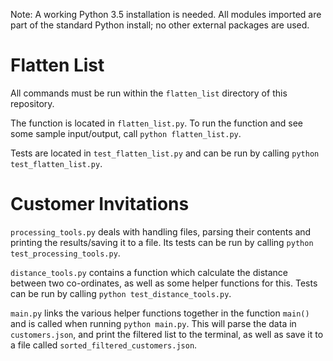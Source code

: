 Note: A working Python 3.5 installation is needed. All modules imported are part of the standard Python install; no other external packages are used.

# Flatten List

All commands must be run within the `flatten_list` directory of this repository.

The function is located in `flatten_list.py`. To run the function and see some sample input/output, call `python flatten_list.py`.

Tests are located in `test_flatten_list.py` and can be run by calling `python test_flatten_list.py`.


# Customer Invitations

`processing_tools.py` deals with handling files, parsing their contents and printing the results/saving it to a file. Its tests can be run by calling `python test_processing_tools.py`.

`distance_tools.py` contains a function which calculate the distance between two co-ordinates, as well as some helper functions for this. Tests can be run by calling `python test_distance_tools.py`.

`main.py` links the various helper functions together in the function `main()` and is called when running `python main.py`. This will parse the data in `customers.json`, and print the filtered list to the terminal, as well as save it to a file called `sorted_filtered_customers.json`.
